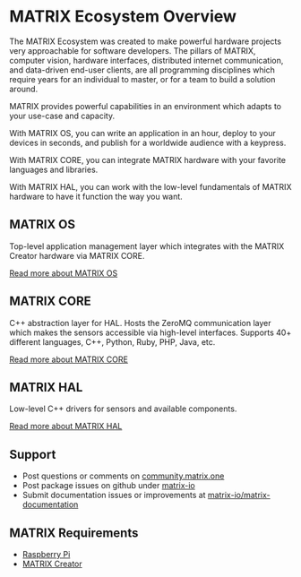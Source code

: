 # MATRIX Ecosystem Overview

The MATRIX Ecosystem was created to make powerful hardware projects very approachable for software developers. The pillars of MATRIX, computer vision, hardware interfaces, distributed internet communication, and data-driven end-user clients, are all programming disciplines which require years for an individual to master, or for a team to build a solution around.

MATRIX provides powerful capabilities in an environment which adapts to your use-case and capacity.
 
With MATRIX OS, you can write an application in an hour, deploy to your devices in seconds, and publish for a worldwide audience with a keypress.

With MATRIX CORE, you can integrate MATRIX hardware with your favorite languages and libraries.

With MATRIX HAL, you can work with the low-level fundamentals of MATRIX hardware to have it function the way you want. 

## MATRIX OS
Top-level application management layer which integrates with the MATRIX Creator hardware via MATRIX CORE.

[Read more about MATRIX OS](matrix-os/overview.md)

## MATRIX CORE
C++ abstraction layer for HAL. Hosts the ZeroMQ communication layer which makes the sensors accessible via high-level interfaces. Supports 40+ different languages, C++, Python, Ruby, PHP, Java, etc. 

[Read more about MATRIX CORE](matrix-core/overview.md)

## MATRIX HAL
Low-level C++ drivers for sensors and available components.

[Read more about MATRIX HAL](matrix-hal/overview.md)

## Support
* Post questions or comments on [community.matrix.one](http://community.matrix.one/)
* Post package issues on github under [matrix-io](https://github.com/matrix-io)
* Submit documentation issues or improvements at [matrix-io/matrix-documentation](https://github.com/matrix-io/matrix-documentation)

## MATRIX Requirements
* [Raspberry Pi](https://www.raspberrypi.org)
* [MATRIX Creator](https://creator.matrix.one)

